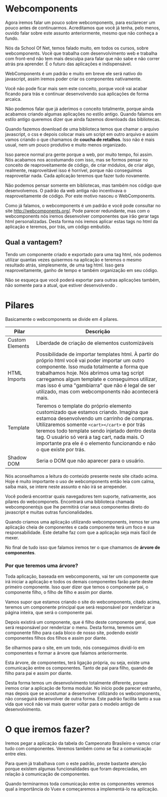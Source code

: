 # Webcomponents

Agora iremos falar um pouco sobre webcomponents, para esclarecer um pouco antes de continuarmos. Acreditamos que você já tenha, pelo menos, ouvido falar sobre este assunto anteriormente, mesmo que não conheça a fundo.

Nós da School Of Net, temos falado muito, em todos os cursos, sobre webcomponents. Você que trabalha com desenvolvimento web e trabalha com front-end não tem mais desculpa para falar que não sabe e não correr atrás pra aprender. É o futuro das aplicações e indispensável.

WebComponents é um padrão e muito em breve ele será nativo do javascript, assim iremos poder criar os componentes nativamente.

Você não pode ficar mais sem este conceito, porque você vai acabar ficando para trás e continuar desenvolvendo sua aplicações de forma arcaica.

Não podemos falar que já aderimos o conceito totalmente, porque ainda acabamos criando algumas aplicações no estilo antigo. Quando falamos em estilo antigo queremos dizer que ainda fazemos downloads das bibliotecas.

Quando fazemos download de uma biblioteca temos que chamar o arquivo javascript, o css e depois colocar mais um script em outro arquivo e assim vamos criando o que chamamos de **coucha de retalhos**. Isso não é mais usual, nem um pouco produtivo e muito menos organizado.

Isso parece normal pra gente porque a web, por muito tempo, foi assim. Nós acabamos nos acostumando com isso, mas se formos pensar no conceito de reaproveitamente de código, de criar módulos, de criar algo, realmente, reaproveitável isso é horrível, porque não conseguimos reaproveitar nada. Cada aplicação teremos que fazer tudo novamente.

Não podemos pensar somente em bibliotecas, mas também nos código que desenvolvemos. O padrão da web antiga não incentivava o reaproveitamente de código. Por este motivo nasceu o WebComponents.

Como já falamos, o webcomponents é um padrão e você pode consultar no site <http://webcomponents.org/>. Pode parecer redundante, mas com o webcomponents nós iremos desenvolver componentes que irão gerar tags html personalizadas. Desta forma nós iremos aplicar estas tags no html da aplicação e teremos, por trás, um código embutido.

## Qual a vantagem?

Tendo um componente criado e exportado para uma tag html, nós podemos utilizar quantas vezes quisermos na aplicação e teremos o mesmo resultado atrás, simplesmente, de uma tag html. Isso gera reaproveitamente, ganho de tempo e também organização em seu código.

Não se esqueça que você poderá exportar para outras aplicações também, não somente para a atual, que estiver desenvolvendo .

# Pilares

Basicamente o webcomponents se divide em 4 pilares.

Pilar | Descrição
------ | -------------
Custom Elements | Liberdade de criação de elementos customizáveis
HTML Imports | Possibilidade de importar templates html. À partir do próprio html você vai poder importar um outro componente. Isso muda totalmente a forma que trabalhamos hoje. Nós abrimos uma tag script carregamos algum template e conseguimos utilizar, mas isso é uma "gambiarra" que não é legal de ser utilizado, mas com webcomponents não acontecerá mais.
Template | Teremos o template do próprio elemento customizado que estamos criando. Imagina que estamoa desenvolvendo um carrinho de compras. Utilizaremos somente `<cart></cart>` e por trás teremos todo template sendo injetado dentro desta tag. O usuário só verá a tag cart, nada mais. O importante pra ele é o elemento funcionando e não o que existe por trás.
Shadow DOM | Seria o DOM que não aparecer para o usuário.

Nós aconselhamos a leitura do conteúdo presente neste site citado acima. Hoje é muito importante o uso de webcomponents então leia com calma, saiba mais, se intere neste assunto e não irá se arrepender.

Você poderá encontrar quais navegadores tem suporte, nativamente, aos pilares do webcomponets. Encontrará uma biblioteca chamada webcomponentsjs que lhe permitirá criar seus componentes direto do javascript e muitas outras funcionalidades.

Quando criamos uma aplicação utilizando webcomponents, iremos ter uma aplicação cheia de componentes e cada componente terá um foco e sua responsabilidade. Este detalhe faz com que a aplicação seja mais fácil de mexer.

No final de tudo isso que falamos iremos ter o que chamamos de **árvore de componentes**.

### Por que teremos uma árvore?

Toda aplicação, baseada em webcomponents, vai ter um componente que irá iniciar a aplicação e todos os demais componentes farão parte deste primeiro componente. Isso quer dizer que temos o componente pai, o componente filho, o filho de filho e assim por diante.

Vamos supor que estamos criando o site do webcomponents, citado acima, teremos um componente principal que será responsável por renderizar a página inteira, que será o componente pai.

Depois existirá um componente, que é filho deste componente geral, que será responsável por renderizar o menu. Desta forma, teremos um componente filho para cada bloco de nosso site, podendo existir componentes filhos dos filhos e assim por diante.

Se olharmos para o site, em um todo, nós conseguimos dividí-lo em componentes e formar a árvore que falamos anteriormente.

Esta árvore, de componentes, terá ligação própria, ou seja, existe uma comunicação entre os componentes. Tanto de pai para filho, quando de filho para pai e assim por diante.

Desta forma temos um desenvolvimento totalmente diferente, porque iremos criar a aplicação de forma modular. No início pode parecer estranho, mas depois que se acostumar a desenvolver utilizando os webcomponents, não conseguirá desenvolver de outra forma. Este padrão facilita tanto a sua vida que você não vai mais querer voltar para o modelo antigo de desenvolvimento.

# O que iremos fazer?

Iremos pegar a aplicação da tabela do Campeonato Brasileiro e vamos criar tudo com componentes. Veremos também como se faz a comunicação entre eles.

Para quem já trabalhava com o este padrão, preste bastante atenção porque existem algumas funcionalidades que foram depreciadas, em relação à comunicação de componentes.

Quando terminarmos toda comunicação entre os componentes veremos qual a importância do Vuex e começaremos a implementá-lo na aplicação.